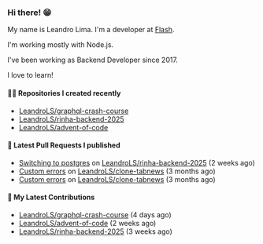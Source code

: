 ### Hi there! 😁 

My name is Leandro Lima. I'm a developer at [Flash](https://flashapp.com.br/).  

I'm working mostly with Node.js. 

I've been working as Backend Developer since 2017. 

I love to learn!  

#### 👨‍💻 Repositories I created recently
- [LeandroLS/graphql-crash-course](https://github.com/LeandroLS/graphql-crash-course)
- [LeandroLS/rinha-backend-2025](https://github.com/LeandroLS/rinha-backend-2025)
- [LeandroLS/advent-of-code](https://github.com/LeandroLS/advent-of-code)

#### 🔨 Latest Pull Requests I published

- [Switching to postgres](https://github.com/LeandroLS/rinha-backend-2025/pull/1) on [LeandroLS/rinha-backend-2025](https://github.com/LeandroLS/rinha-backend-2025) (2 weeks ago)
- [Custom errors](https://github.com/LeandroLS/clone-tabnews/pull/32) on [LeandroLS/clone-tabnews](https://github.com/LeandroLS/clone-tabnews) (3 months ago)
- [Custom errors](https://github.com/LeandroLS/clone-tabnews/pull/31) on [LeandroLS/clone-tabnews](https://github.com/LeandroLS/clone-tabnews) (3 months ago)

#### :construction_worker: My Latest Contributions

- [LeandroLS/graphql-crash-course](https://github.com/LeandroLS/graphql-crash-course) (4 days ago)
- [LeandroLS/advent-of-code](https://github.com/LeandroLS/advent-of-code) (2 weeks ago)
- [LeandroLS/rinha-backend-2025](https://github.com/LeandroLS/rinha-backend-2025) (3 weeks ago)
